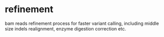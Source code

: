 # refinement
bam reads refinement process for faster variant calling, including middle size indels realignment, enzyme digestion correction etc.
